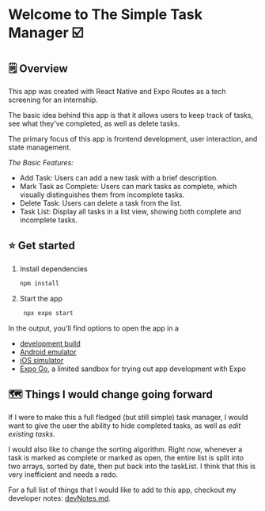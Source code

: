 # Welcome to The Simple Task Manager ☑️

## 🗒️ Overview 

This app was created with React Native and Expo Routes as a tech screening for an internship. 

The basic idea behind this app is that it allows users to keep track of tasks, see what they've completed, as well as delete tasks. 

The primary focus of this app is frontend development, user interaction, and state management. 

*The Basic Features:* 
- Add Task: Users can add a new task with a brief description.
- Mark Task as Complete: Users can mark tasks as complete, which visually distinguishes them from incomplete tasks.
- Delete Task: Users can delete a task from the list.
- Task List: Display all tasks in a list view, showing both complete and incomplete tasks.

## ⭐️ Get started

1. Install dependencies

   ```bash
   npm install
   ```

2. Start the app

   ```bash
    npx expo start
   ```

In the output, you'll find options to open the app in a

- [development build](https://docs.expo.dev/develop/development-builds/introduction/)
- [Android emulator](https://docs.expo.dev/workflow/android-studio-emulator/)
- [iOS simulator](https://docs.expo.dev/workflow/ios-simulator/)
- [Expo Go](https://expo.dev/go), a limited sandbox for trying out app development with Expo


## 🗺️ Things I would change going forward 

If I were to make this a full fledged (but still simple) task manager, I would want to give the user the ability to hide completed tasks, as well as *edit existing tasks*.

I would also like to change the sorting algorithm. Right now, whenever a task is marked as complete or marked as open, the entire list is split into two arrays, sorted by date, then put back into the taskList. I think that this is very inefficient and needs a redo. 

For a full list of things that I would like to add to this app, checkout my developer notes: [devNotes.md](./devNotes.md).